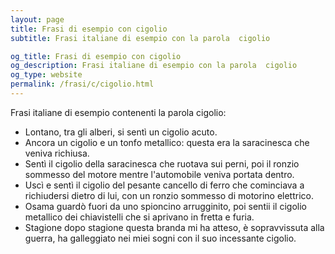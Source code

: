 ```yaml
---
layout: page
title: Frasi di esempio con cigolio 
subtitle: Frasi italiane di esempio con la parola  cigolio

og_title: Frasi di esempio con cigolio 
og_description: Frasi italiane di esempio con la parola  cigolio
og_type: website
permalink: /frasi/c/cigolio.html
---
```


Frasi italiane di esempio contenenti la parola cigolio:


- Lontano, tra gli alberi, si sentì un cigolio acuto.
- Ancora un cigolio e un tonfo metallico: questa era la saracinesca che veniva richiusa.
- Sentì il cigolio della saracinesca che ruotava sui perni, poi il ronzio sommesso del motore mentre l'automobile veniva portata dentro.
- Uscì e sentì il cigolio del pesante cancello di ferro che cominciava a richiudersi dietro di lui, con un ronzio sommesso di motorino elettrico.
- Osama guardò fuori da uno spioncino arrugginito, poi sentii il cigolio metallico dei chiavistelli che si aprivano in fretta e furia.
- Stagione dopo stagione questa branda mi ha atteso, è sopravvissuta alla guerra, ha galleggiato nei miei sogni con il suo incessante cigolio.
